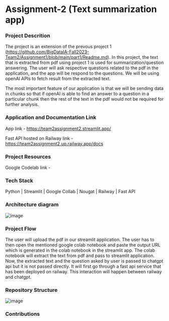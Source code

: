# Assignment-2 (Text summarization app)

### Project Descrition 

The project is an extension of the prevous project 1 (https://github.com/BigDataIA-Fall2023-Team2/Assignment1/blob/main/part1/Readme.md). In this project, the text that is extracted from pdf using project 1 is used for summarization/question answering. The user will ask respective questions related to the pdf in the application, and the app will be respond to the questions. We will be using openAI APIs to fetch result from the extracted text. 

The most important feature of our application is that we will be sending data in chunks so that if openAI is able to find an answer to a question in a particular chunk then the rest of the text in the pdf would not be required for further analysis. 

### Application and Documentation Link

App link - https://team2assignment2.streamlit.app/

Fast API hosted on Railway link - https://team2assignment2.up.railway.app/docs

### Project Resources

Google Codelab link - 

### Tech Stack
Python | Streamlit | Google Collab | Nougat | Railway | Fast API

### Architecture diagram ###
![image](https://github.com/BigDataIA-Fall2023-Team2/Assignment2/assets/131703516/f6f34043-b073-4aea-9950-eb25e35df4bf)

### Project Flow
The user will upload the pdf in our streamlit application. The user has to then open the mentioned google colab notebook and paste the output URL which is generated in the colab notebook in the streamlit app. The colab notebook will extract the text from pdf and pass to streamlit application. Now, the extracted text and the question asked by user is passed to chatgpt api but it is not passed directly. It will first go through a fast api service that has been deployed on railway. This interaction will happen between railway and chatgpt.

### Repository Structure

![image](https://github.com/BigDataIA-Fall2023-Team2/Assignment2/assets/131703516/33355c85-8d75-471c-bfac-396672bf0ede)



### Contributions
